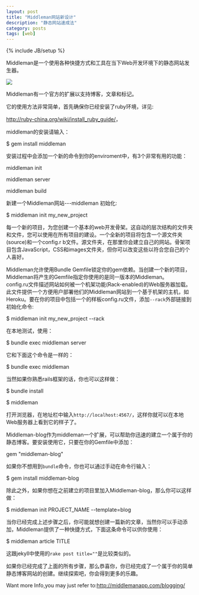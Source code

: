 ```yaml
---
layout: post
title: "Middleman网站新设计"
description: "静态网站速成法"
category: posts
tags: [web]
---
```

{% include JB/setup %}

Middleman是一个使用各种快捷方式和工具在当下Web开发环境下的静态网站发生器。  

![](http://media.tumblr.com/tumblr_m76dvhusKv1qafhdm.jpg)  

Middleman有一个官方的扩展以支持博客，文章和标记。

它的使用方法非常简单，首先确保你已经安装了ruby环境，详见:

<http://ruby-china.org/wiki/install_ruby_guide/>，

middleman的安装请输入：

$ gem install middleman

安装过程中会添加一个新的命令到你的enviroment中，有3个非常有用的功能：  

middleman init

middleman server

middleman build 

新建一个Middleman网站---middleman 初始化:  

$ middleman init my_new_project  

每一个新的项目，为您创建一个基本的web开发骨架。这自动的层次结构的文件夹和文件，您可以使用在所有项目的建设。一个全新的项目将包含一个源文件夹(source)和一个config.r
b文件。源文件夹，在那里你会建立自己的网站。骨架项目包含JavaScript，CSS和images文件夹，但你可以改变这些以符合您自己的个人喜好。

Middleman允许使用Bundle Gemfile锁定你的gem依赖。当创建一个新的项目，Middleman将产生的Gemfile指定你使用的是同一版本的Middleman。  
config.ru文件描述网站如何被一个机架功能(Rack-enabled)的Web服务器加载。此文件提供一个方便用户部署他们的Middleman网站到一个基于机架的主机，如Heroku。要在你的项目中包括一个的样板config.ru文件，添加`--rack`外部链接到初始化命令: 

$ middleman init my_new_project --rack  

在本地测试，使用：  

$ bundle exec middleman server  

它和下面这个命令是一样的：  

$ bundle exec middleman  

当然如果你熟悉rails框架的话，你也可以这样做：  

$ bundle install  

$ middleman  

打开浏览器，在地址栏中输入`http://localhost:4567/`，这样你就可以在本地Web服务器上看到它的样子了。  

Middleman-blog作为middleman一个扩展，可以帮助你迅速的建立一个属于你的静态博客。要安装使用它，只要在你的Gemfile中添加：  

gem "middleman-blog"  

如果你不想用到`bundle`命令，你也可以通过手动在命令行输入：  

$ gem install middleman-blog  

除此之外，如果你想在之前建立的项目里加入Middleman-blog，那么你可以这样做：  

$ middleman init PROJECT_NAME --template=blog  

当你已经完成上述步骤之后，你可能就想创建一篇新的文章，当然你可以手动添加，Middleman提供了一种快捷方式，下面这条命令可以供你使用：  

$ middleman article TITLE  

这跟jekyll中使用的`rake post title=""`是比较类似的。

如果你已经完成了上面的所有步骤，那么恭喜你，你已经完成了一个属于你的简单静态博客网站的创建。继续探索吧，你会得到更多的乐趣。  

Want more Info,you may just refer to:<http://middlemanapp.com/blogging/>  
